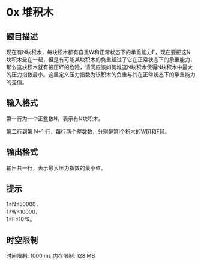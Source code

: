 # 0x 堆积木

## 题目描述

现在有N块积木，每块积木都有自重W和正常状态下的承重能力F，现在要把这N块积木垒在一起，但是有可能某块积木的负重超过了它在正常状态下的承重能力，那么这块积木就有被压坏的危险，请问应该如何堆这N块积木使得N块积木中最大的压力指数最小。这里定义压力指数为该积木的负重与其在正常状态下的承重能力的差值。

## 输入格式

第一行为一个正整数N，表示有N块积木。

第二行到第 N+1 行，每行两个整数数，分别是第i个积木的W[i]和F[i]。

## 输出格式

输出共一行，表示最大压力指数的最小值。

## 提示

1≤N≤50000，   
1≤W≤10000，   
1≤F≤10^9。

## 时空限制

时间限制: 1000 ms
内存限制: 128 MB
